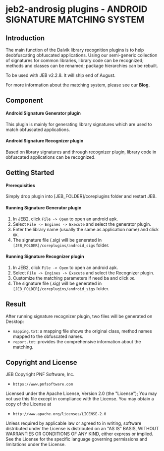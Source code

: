 # **jeb2-androsig plugins** - ANDROID SIGNATURE MATCHING SYSTEM
## Introduction
The main function of the Dalvik library recognition plugins is to help deobfuscating obfuscated applications. Using our semi-generic collection of signatures for common libraries, library code can be recognized; methods and classes can be renamed; package hierarchies can be rebuilt. 

To be used with JEB v2.2.8. It will ship end of August.

For more information about the matching system, please see our **Blog**.
## Component
#### Android Signature Generator plugin
This plugin is mainly for generating library signatures which are used to match obfuscated applications.
#### Android Signature Recognizer plugin
Based on library signatures and through recognizer plugin, library code in obfuscated applications can be recognized.
## Getting Started
#### Prerequisities
Simply drop plugin into [JEB_FOLDER]/coreplugins folder and restart JEB.
#### Running Signature Generator plugin
1. In JEB2, click `File -> Open` to open an android apk.
2. Select `File -> Engines -> Execute` and select the generator plugin.
3. Enter the library name (usually the same as application name) and click `OK`.
4. The signature file (.sig) will be generated in `[JEB_FOLDER]/coreplugins/android_sigs` folder.
#### Running Signature Recognizer plugin
1. In JEB2, click `File -> Open` to open an android apk.
2. Select `File -> Engines -> Execute` and select the Recognizer plugin.
3. Customize the matching parameters if need ba and click `OK`.
4. The signature file (.sig) will be generated in `[JEB_FOLDER]/coreplugins/android_sigs` folder.
## Result
After running signature recognizer plugin, two files will be generated on Desktop:
* `mapping.txt`: a mapping file shows the original class, method names mapped to the obfuscated names.
* `report.txt`: provides the comprehensive information about the matching.

## Copyright and License
JEB Copyright PNF Software, Inc.
*     https://www.pnfsoftware.com
Licensed under the Apache License, Version 2.0 (the "License");
You may not use this file except in compliance with the License.
You may obtain a copy of the License at

 *     http://www.apache.org/licenses/LICENSE-2.0
Unless required by applicable law or agreed to in writing, software distributed under the License is distributed on an "AS IS" BASIS, WITHOUT WARRANTIES OR CONDITIONS OF ANY KIND, either express or implied. See the License for the specific language governing permissions and limitations under the License.